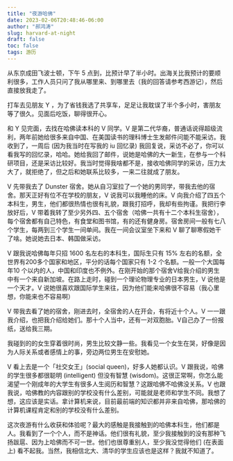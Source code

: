 ```yaml
---
title: "夜游哈佛"
date: 2023-02-06T20:48:46-06:00
author: "郝鸿涛"
slug: harvard-at-night
draft: false
toc: false
tags: 游历
---
```

从东京成田飞波士顿，下午 5 点到，比预计早了半小时。出海关比我预计的要顺利很多，工作人员只问了我从哪里来、到哪里去（我的回答请参考西游记），然后直接放我走了。

打车去见朋友 Y ，为了省钱我选了共享车，足足让我耽误了半个多小时，害朋友等了很久。见面后吃饭，聊得很开心。

和 Y 见完面，去找在哈佛读本科的 V 同学。V 是第二代华裔，普通话说得超级流利，两年前她给很多来自中国、在美国读书的理科博士生发邮件问能不能采访。我收到了，一周后 (因为我当时在写我的 iu 回忆录) 我回复说，采访不必了，你可以看我写的回忆录，哈哈。她给我回了邮件，说她是哈佛的大一新生，在参与一个科研项目，还是采访比较好。我当时觉得我啥都不是，接收哈佛同学的采访，压力太大了，就拒绝了，但之后和她联系比较多，一来二往就成了朋友。

V 先带我去了 Dunster 宿舍。她从自习室拉了一个她的男同学，带我去他的宿舍。那天正好有位不在学校的朋友，V 说我可以我睡他的床。V 向我介绍了四五个本科生，男生，他们都很热情也很有礼貌，跟我打招呼，我却有些拘谨。我把行李放好后，V 带着我转了至少另外四、五个宿舍（哈佛一共有十二个本科生宿舍），每个宿舍都有自己特色，有食堂和图书馆，有的还有健身房。宿舍房间一般有七八个学生，每两到三个学生一间单间。我在一间会议室坐下来和 V 聊了聊寒假她干了啥。她说她去日本、韩国做采访。

V 跟我说哈佛每年只招 1600 名左右的本科生，国际生只有 15% 左右的名额，全世界有200多个国家和地区，平分的话每个国家只有 1-2 个名额。一般一个大国每年10 个以内的人，中国和印度也不例外。在刚开始的那个宿舍V给我介绍的男生中有一个来自新加坡。在路上走时，碰到一个理论物理专业的日本男生，V 说他是一个天才。V 说她很喜欢跟国际学生来往，因为他们能来哈佛很不容易（我心里想，你能来也不容易啊）

V 带我去看了她的宿舍，刚进去时，全宿舍的人在开会，有将近十个人。V 一一跟我介绍，也把我介绍给她们。那十个人当中，还有一对双胞胎。V自己办了一份报纸，送给我三期。

我碰到的的女生穿着很时尚，男生比较文静一些。我看见一个女生在哭，好像是因为人际关系或者感情上的事，旁边两位男生在安慰她。

V 看上去是一个「社交女王」(social queen)，好多人她都认识。V 跟我说，哈佛的学生很多都很聪明 (intelligent) 但没有智慧 (wisdom)。这很正常啊，你怎么能渴望一个刚成年的大学生有很多人生阅历和智慧？这跟哈佛不哈佛没关系。V 也跟我说，哈佛教的内容跟别的学校没有什么差别，可能就是老师和学生不同。我想了想，这应该是实话。拿计算机来说，目前最前端的知识都并非来自哈佛，那哈佛的计算机课程肯定和别的学校没有什么差别。

这次夜游有什么收获和体验呢？最大的感触是我接触到的哈佛本科生，他们都是人。我看到了一个个人，而不是神话。他们很有礼貌，至少我接触到的没有那种飞扬跋扈、因为上哈佛而不可一世。他们也很尊重别人，至少我没觉得他们 (在表面上) 看不起我。当然，我相信北大、清华的学生应该也是这样？我就不知道了。

